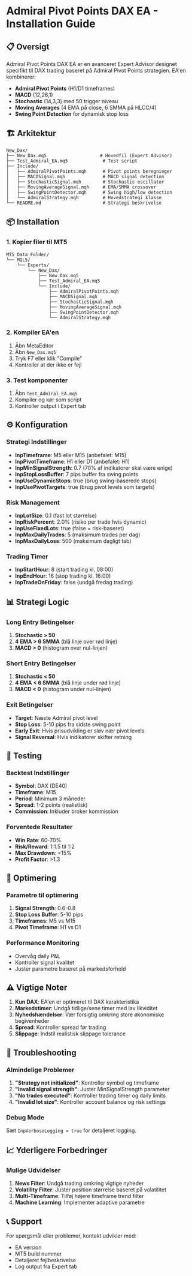 # Admiral Pivot Points DAX EA - Installation Guide

## 📋 Oversigt

Admiral Pivot Points DAX EA er en avanceret Expert Advisor designet specifikt til DAX trading baseret på Admiral Pivot Points strategien. EA'en kombinerer:

- **Admiral Pivot Points** (H1/D1 timeframes)
- **MACD** (12,26,1) 
- **Stochastic** (14,3,3) med 50 trigger niveau
- **Moving Averages** (4 EMA på close, 6 SMMA på HLCC/4)
- **Swing Point Detection** for dynamisk stop loss

## 🏗️ Arkitektur

```
New_Dax/
├── New_Dax.mq5                    # Hovedfil (Expert Advisor)
├── Test_Admiral_EA.mq5             # Test script
├── Include/
│   ├── AdmiralPivotPoints.mqh      # Pivot points beregninger
│   ├── MACDSignal.mqh              # MACD signal detection
│   ├── StochasticSignal.mqh        # Stochastic oscillator
│   ├── MovingAverageSignal.mqh     # EMA/SMMA crossover
│   ├── SwingPointDetector.mqh      # Swing high/low detection
│   └── AdmiralStrategy.mqh         # Hovedstrategi klasse
└── README.md                       # Strategi beskrivelse
```

## 📦 Installation

### 1. Kopier filer til MT5
```
MT5_Data_Folder/
└── MQL5/
    └── Experts/
        └── New_Dax/
            ├── New_Dax.mq5
            ├── Test_Admiral_EA.mq5
            └── Include/
                ├── AdmiralPivotPoints.mqh
                ├── MACDSignal.mqh
                ├── StochasticSignal.mqh
                ├── MovingAverageSignal.mqh
                ├── SwingPointDetector.mqh
                └── AdmiralStrategy.mqh
```

### 2. Kompiler EA'en
1. Åbn MetaEditor
2. Åbn `New_Dax.mq5`
3. Tryk F7 eller klik "Compile"
4. Kontroller at der ikke er fejl

### 3. Test komponenter
1. Åbn `Test_Admiral_EA.mq5`
2. Kompiler og kør som script
3. Kontroller output i Expert tab

## ⚙️ Konfiguration

### Strategi Indstillinger
- **InpTimeframe**: M5 eller M15 (anbefalet: M15)
- **InpPivotTimeframe**: H1 eller D1 (anbefalet: H1)
- **InpMinSignalStrength**: 0.7 (70% af indikatorer skal være enige)
- **InpStopLossBuffer**: 7 pips buffer fra swing points
- **InpUseDynamicStops**: true (brug swing-baserede stops)
- **InpUsePivotTargets**: true (brug pivot levels som targets)

### Risk Management
- **InpLotSize**: 0.1 (fast lot størrelse)
- **InpRiskPercent**: 2.0% (risiko per trade hvis dynamic)
- **InpUseFixedLots**: true (false = risk-baseret)
- **InpMaxDailyTrades**: 5 (maksimum trades per dag)
- **InpMaxDailyLoss**: 500 (maksimum dagligt tab)

### Trading Timer
- **InpStartHour**: 8 (start trading kl. 08:00)
- **InpEndHour**: 16 (stop trading kl. 16:00)
- **InpTradeOnFriday**: false (undgå fredag trading)

## 📊 Strategi Logic

### Long Entry Betingelser
1. **Stochastic > 50**
2. **4 EMA > 6 SMMA** (blå linje over rød linje)
3. **MACD > 0** (histogram over nul-linjen)

### Short Entry Betingelser
1. **Stochastic < 50**
2. **4 EMA < 6 SMMA** (blå linje under rød linje)
3. **MACD < 0** (histogram under nul-linjen)

### Exit Betingelser
- **Target**: Næste Admiral pivot level
- **Stop Loss**: 5-10 pips fra sidste swing point
- **Early Exit**: Hvis prisudvikling er sløv nær pivot levels
- **Signal Reversal**: Hvis indikatorer skifter retning

## 🧪 Testing

### Backtest Indstillinger
- **Symbol**: DAX (DE40)
- **Timeframe**: M15
- **Period**: Minimum 3 måneder
- **Spread**: 1-2 points (realistisk)
- **Commission**: Inkluder broker kommission

### Forventede Resultater
- **Win Rate**: 60-70%
- **Risk/Reward**: 1:1.5 til 1:2
- **Max Drawdown**: <15%
- **Profit Factor**: >1.3

## 🔧 Optimering

### Parametre til optimering
1. **Signal Strength**: 0.6-0.8
2. **Stop Loss Buffer**: 5-10 pips
3. **Timeframes**: M5 vs M15
4. **Pivot Timeframe**: H1 vs D1

### Performance Monitoring
- Overvåg daily P&L
- Kontroller signal kvalitet
- Juster parametre baseret på markedsforhold

## ⚠️ Vigtige Noter

1. **Kun DAX**: EA'en er optimeret til DAX karakteristika
2. **Markedstimer**: Undgå tidlige/sene timer med lav likviditet
3. **Nyhedshændelser**: Vær forsigtig omkring store økonomiske begivenheder
4. **Spread**: Kontroller spread før trading
5. **Slippage**: Indstil realistisk slippage tolerance

## 🐛 Troubleshooting

### Almindelige Problemer
1. **"Strategy not initialized"**: Kontroller symbol og timeframe
2. **"Invalid signal strength"**: Juster MinSignalStrength parameter
3. **"No trades executed"**: Kontroller trading timer og daily limits
4. **"Invalid lot size"**: Kontroller account balance og risk settings

### Debug Mode
Sæt `InpVerboseLogging = true` for detaljeret logging.

## 📈 Yderligere Forbedringer

### Mulige Udvidelser
1. **News Filter**: Undgå trading omkring vigtige nyheder
2. **Volatility Filter**: Juster position størrelse baseret på volatilitet
3. **Multi-Timeframe**: Tilføj højere timeframe trend filter
4. **Machine Learning**: Implementer adaptive parametre

## 📞 Support

For spørgsmål eller problemer, kontakt udvikler med:
- EA version
- MT5 build nummer
- Detaljeret fejlbeskrivelse
- Log output fra Expert tab
